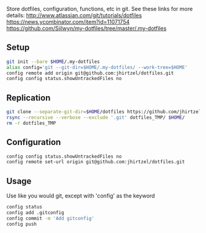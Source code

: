 Store dotfiles, configuration, functions, etc in git. 
See these links for more details:
	http://www.atlassian.com/git/tutorials/dotfiles
	https://news.ycombinator.com/item?id=11071754
	https://github.com/Siilwyn/my-dotfiles/tree/master/.my-dotfiles

## Setup
```sh
git init --bare $HOME/.my-dotfiles
alias config='git --git-dir=$HOME/.my-dotfiles/ --work-tree=$HOME'
config remote add origin git@github.com:jhirtzel/dotfiles.git
config config status.showUntrackedFiles no
```

## Replication
```sh
git clone --separate-git-dir=$HOME/dotfiles https://github.com/jhirtzel/dotfiles.git dotfiles_TMP
rsync --recursive --verbose --exclude '.git' dotfiles_TMP/ $HOME/
rm -r dotfiles_TMP
```

## Configuration
```sh
config config status.showUntrackedFiles no
config remote set-url origin git@github.com:jhirtzel/dotfiles.git
```

## Usage
Use like you would git, except with 'config' as the keyword
```sh
config status
config add .gitconfig
config commit -m 'Add gitconfig'
config push
```
